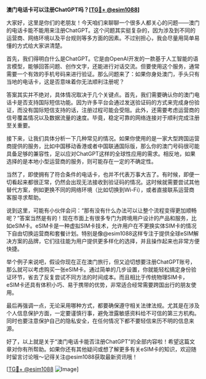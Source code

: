 **澳门电话卡可以注册ChatGPT吗？[[TG💪+ @esim1088](https://t.me/s/esim1088)]**

大家好，这里是你们的老朋友！今天咱们来聊聊一个很多人都关心的问题——澳门的电话卡能不能用来注册ChatGPT。这个问题其实挺复杂的，因为涉及到不同的运营商、网络环境以及平台规则等多方面的因素。不过别担心，我会尽量用简单易懂的方式给大家讲清楚。

首先，我们得明白什么是ChatGPT。它是由OpenAI开发的一款基于人工智能的语言模型，能够回答问题、创作文字，还能进行对话交流。但要使用这个服务，通常需要一个有效的手机号码来进行验证。那么问题来了：如果你身处澳门，手头只有当地的电话卡，这是否意味着你无法顺利注册呢？

答案其实并不绝对，具体情况取决于几个关键点。首先，我们需要确认你的澳门电话卡是否支持国际短信功能。因为许多平台会通过发送验证码的方式来完成身份验证，而没有国际短信支持的话，注册过程可能会受阻。此外，还需要考虑运营商的信号覆盖情况以及数据流量的速度。毕竟，稳定可靠的网络连接对于顺利完成注册至关重要。

接下来，让我们具体分析一下几种常见的情况。如果你使用的是一家大型跨国运营商提供的服务，比如中国移动香港或者中国联通国际版，那么你的澳门号码很可能具备足够的兼容性，足以应对ChatGPT这样的全球性应用的需求。相反地，如果选择的是本地小型运营商的服务，则可能存在一定的不确定性。

当然了，即使拥有了符合条件的电话卡，也并不代表万事大吉了。有时候，即便一切看起来都很正常，仍然会出现无法接收到验证码的情况。这时候就需要尝试其他替代方案，例如更换不同的网络环境（比如切换到Wi-Fi），或者直接联系运营商客服寻求帮助。

说到这里，可能有小伙伴会问：“那有没有什么办法可以让整个流程变得更加顺畅呢？”答案当然是有的！现在市面上有很多专门为跨境用户设计的产品和服务，比如eSIM卡。eSIM卡是一种虚拟SIM卡技术，允许用户在不更换实体SIM卡的情况下自由切换运营商和套餐计划。特别是像@esim1088这样专注于提供全球eSIM解决方案的品牌，它们往往能为用户提供更多样化的选择，并且操作起来也非常方便快捷。

举个例子来说吧，假设你现在正在澳门旅行，但又迫切想要注册ChatGPT账号，那么就可以考虑购买一张eSIM卡。通过简单的几步设置，你就能轻松搞定身份验证环节，省去了反复尝试不同方法的时间成本。而且相比于传统物理SIM卡，eSIM卡还具有体积小巧、易于携带的优势，非常适合经常需要跨国出行的朋友使用。

最后再强调一点，无论采用哪种方式，都要确保遵守相关法律法规。尤其是在涉及个人信息保护方面，一定要谨慎行事，避免泄露敏感资料给不可信的第三方机构。同时也要注意保护自己的隐私安全，在任何情况下都不要轻信来历不明的信息来源。

好了，以上就是关于“澳门电话卡能否注册ChatGPT”的全部内容啦！希望这篇文章对你有所帮助。如果你还有其他疑问或想了解更多有关eSIM卡的知识，欢迎随时留言讨论哦～记得关注@esim1088获取最新资讯哦！

[[TG💪+ @esim1088](https://t.me/s/esim1088) ![Image](https://i.postimg.cc/4NQfJmqS/Snipaste-2025-05-13-00-14-12.png)]